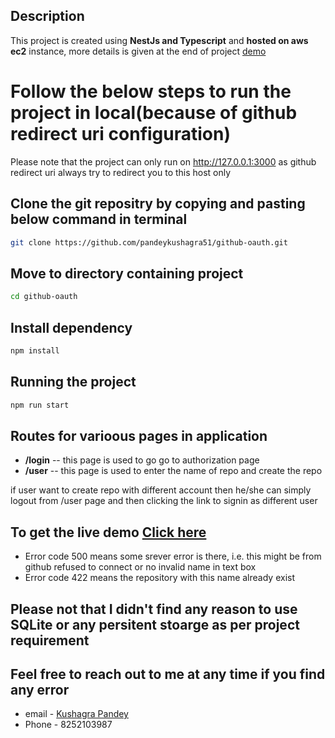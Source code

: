 
## Description

This project is created using **NestJs and Typescript** and **hosted on aws ec2** instance, more details is given at the end of project [demo](http://54.250.248.9:3000/login)

# Follow the below steps to run the project in local(because of github redirect uri configuration)

Please note that the project can only run on http://127.0.0.1:3000 as github redirect uri always try to redirect you to this host only

## Clone the git repositry by copying and pasting below command in terminal

```bash
git clone https://github.com/pandeykushagra51/github-oauth.git
```
## Move to directory containing project

```bash
cd github-oauth
```
## Install dependency

```bash
npm install
```
## Running the project

```bash
npm run start
```

## Routes for varioous pages in application
- **/login** -- this page is used to go go to authorization page
- **/user**  -- this page is used to enter the name of repo and create the repo 

if user want to create repo with different account then he/she can simply logout from /user page and then clicking the link to signin as different user

## To get the live demo [Click here](http://54.250.248.9:3000/login)
- Error code 500 means some srever error is there, i.e. this might be from github refused to connect or no invalid name in text box
- Error code 422 means the repository with this name already exist

## Please not that I didn't find any reason to use SQLite or any persitent stoarge as per project requirement

## Feel free to reach out to me at any time if you find any error

- email - [Kushagra Pandey](pandeykushagra51@gmail.com)
- Phone - 8252103987

